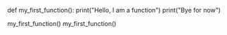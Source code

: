 def my_first_function():
    print("Hello, I am a function")
    print("Bye for now")

my_first_function()
my_first_function()